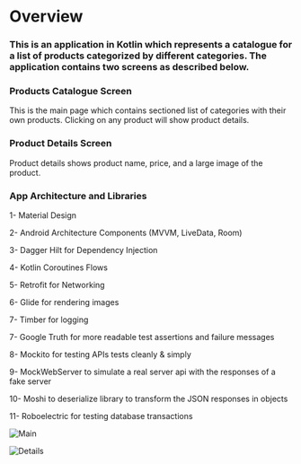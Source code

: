 # Overview #

### This is an application in Kotlin which represents a catalogue for a list of products categorized by different categories. The application contains two screens as described below.

### Products Catalogue Screen ###

This is the main page which contains sectioned list of categories with their own products.
Clicking on any product will show product details.


### Product Details Screen ###

Product details shows product name, price, and a large image of the product.


### App Architecture and Libraries ###

1- Material Design

2- Android Architecture Components (MVVM, LiveData, Room)

3- Dagger Hilt for Dependency Injection

4- Kotlin Coroutines Flows

5- Retrofit for Networking

6- Glide for rendering images

7- Timber for logging

7- Google Truth for more readable test assertions and failure messages

8- Mockito for testing APIs tests cleanly & simply

9- MockWebServer to simulate a real server api with the responses of a fake server

10- Moshi to deserialize library to transform the JSON responses in objects

11- Roboelectric for testing database transactions


![Main](https://user-images.githubusercontent.com/6572487/98005355-9c395f80-1df9-11eb-8f89-616e0e08e62d.png)


![Details](https://user-images.githubusercontent.com/6572487/98005390-a5c2c780-1df9-11eb-9d33-c886a19ae5fa.png)

